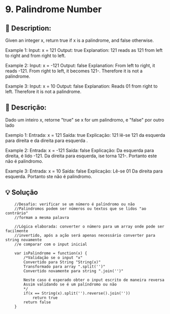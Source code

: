 # 9. Palindrome Number

## 📢 Description:
Given an integer x, return true if x is a 
palindrome, and false otherwise.

Example 1:
Input: x = 121
Output: true
Explanation: 121 reads as 121 from left to right and from right to left.

Example 2:
Input: x = -121
Output: false
Explanation: From left to right, it reads -121. From right to left, it becomes 121-. Therefore it is not a palindrome.

Example 3:
Input: x = 10
Output: false
Explanation: Reads 01 from right to left. Therefore it is not a palindrome.

## 📢 Descrição:
Dado um inteiro x, retorne "true" se x for um palindromo, e "false" por outro lado

Exemplo 1:
Entrada: x = 121
Saída: true
Explicação: 121 lê-se 121 da esquerda para direita e da direita para esquerda .

Example 2:
Entrada: x = -121
Saída: false
Explicação: Da esquerda para direita, é lido -121. Da direita para esquerda, ise torna 121-. Portanto este não é palindromo.

Example 3:
Entrada: x = 10
Saída: false
Explicação: Lê-se 01 Da direita para esquerda. Portanto ste não é palindromo.

## 💡 Solução

```
    //Desafio: verificar se um número é palíndromo ou não
    //Palindromos podem ser números ou textos que se lidos "ao contrário"
    //formam a mesma palavra

    //Lógica elaborada: converter o número para um array onde pode ser facilmente
    //invertido, após a ação será apenas necessário converter para string novamente
    //e comparar com o input inicial

    var isPalindrome = function(x) {
        /*Validação se o input "x"
        Convertido para String "String(x)" 
        Transformado para array ".split('')"
        Convertido novamente para string ".join('')"
        
        Neste caso é esperado obter o input escrito de maneira reversa
        Assim validando se é um palíndromo ou não
        */
        if(x == String(x).split('').reverse().join(''))
            return true
        return false
    }
```